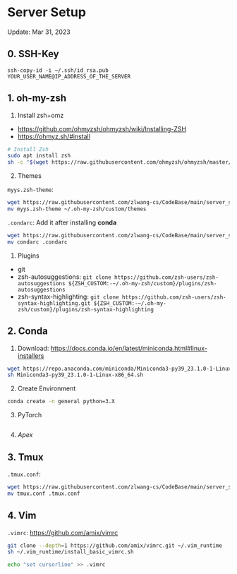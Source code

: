 # Server Setup

Update: Mar 31, 2023

## 0. SSH-Key

`ssh-copy-id -i ~/.ssh/id_rsa.pub YOUR_USER_NAME@IP_ADDRESS_OF_THE_SERVER`

## 1. oh-my-zsh

1. Install zsh+omz

- https://github.com/ohmyzsh/ohmyzsh/wiki/Installing-ZSH
- https://ohmyz.sh/#install

```bash
# Install Zsh
sudo apt install zsh
sh -c "$(wget https://raw.githubusercontent.com/ohmyzsh/ohmyzsh/master/tools/install.sh -O -)"
```
2. Themes

`myys.zsh-theme`: 
```bash
wget https://raw.githubusercontent.com/zlwang-cs/CodeBase/main/server_setup/myys.zsh-theme
mv myys.zsh-theme ~/.oh-my-zsh/custom/themes
```

`.condarc`: Add it after installing **conda**
```bash
wget https://raw.githubusercontent.com/zlwang-cs/CodeBase/main/server_setup/condarc
mv condarc .condarc
```

1. Plugins 

- git
- zsh-autosuggestions: 
  `git clone https://github.com/zsh-users/zsh-autosuggestions ${ZSH_CUSTOM:-~/.oh-my-zsh/custom}/plugins/zsh-autosuggestions`
- zsh-syntax-highlighting:
  `git clone https://github.com/zsh-users/zsh-syntax-highlighting.git ${ZSH_CUSTOM:-~/.oh-my-zsh/custom}/plugins/zsh-syntax-highlighting`

## 2. Conda

1. Download: https://docs.conda.io/en/latest/miniconda.html#linux-installers

```bash
wget https://repo.anaconda.com/miniconda/Miniconda3-py39_23.1.0-1-Linux-x86_64.sh
sh Miniconda3-py39_23.1.0-1-Linux-x86_64.sh
```

2. Create Environment

```bash
conda create -n general python=3.X
```

3. PyTorch

```
```

4. *Apex*

<!-- TODO -->


## 3. Tmux

`.tmux.conf`: 
```bash
wget https://raw.githubusercontent.com/zlwang-cs/CodeBase/main/server_setup/tmux.conf
mv tmux.conf .tmux.conf
```


## 4. Vim 

`.vimrc`: https://github.com/amix/vimrc
```bash
git clone --depth=1 https://github.com/amix/vimrc.git ~/.vim_runtime
sh ~/.vim_runtime/install_basic_vimrc.sh

echo "set cursorline" >> .vimrc
```






